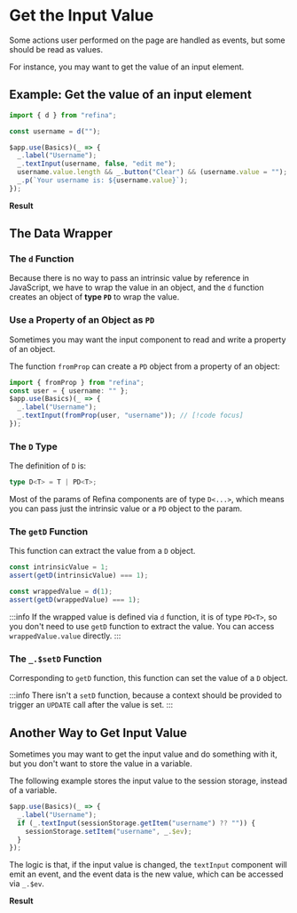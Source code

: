 <script setup>
import BasicInputVue from "snippets/basic-input.vue";
import InputEventVue from "snippets/input-event.vue";
</script>

# Get the Input Value

Some actions user performed on the page are handled as events, but some should be read as values.

For instance, you may want to get the value of an input element.

## Example: Get the value of an input element

```ts
import { d } from "refina";

const username = d("");

$app.use(Basics)(_ => {
  _.label("Username");
  _.textInput(username, false, "edit me");
  username.value.length && _.button("Clear") && (username.value = "");
  _.p(`Your username is: ${username.value}`);
});
```

**Result**

<BasicInputVue />

## The Data Wrapper

### The `d` Function

Because there is no way to pass an intrinsic value by reference in JavaScript, we have to wrap the value in an object, and the `d` function creates an object of **type `PD`** to wrap the value.

### Use a Property of an Object as `PD`

Sometimes you may want the input component to read and write a property of an object.

The function `fromProp` can create a `PD` object from a property of an object:

```ts
import { fromProp } from "refina";
const user = { username: "" };
$app.use(Basics)(_ => {
  _.label("Username");
  _.textInput(fromProp(user, "username")); // [!code focus]
});
```

### The `D` Type

The definition of `D` is:

```ts
type D<T> = T | PD<T>;
```

Most of the params of Refina components are of type `D<...>`, which means you can pass just the intrinsic value or a `PD` object to the param.

### The `getD` Function

This function can extract the value from a `D` object.

```ts
const intrinsicValue = 1;
assert(getD(intrinsicValue) === 1);

const wrappedValue = d(1);
assert(getD(wrappedValue) === 1);
```

:::info
If the wrapped value is defined via `d` function, it is of type `PD<T>`, so you don't need to use `getD` function to extract the value. You can access `wrappedValue.value` directly.
:::

### The `_.$setD` Function

Corresponding to `getD` function, this function can set the value of a `D` object.

:::info
There isn't a `setD` function, because a context should be provided to trigger an `UPDATE` call after the value is set.
:::

## Another Way to Get Input Value

Sometimes you may want to get the input value and do something with it, but you don't want to store the value in a variable.

The following example stores the input value to the session storage, instead of a variable.

```ts
$app.use(Basics)(_ => {
  _.label("Username");
  if (_.textInput(sessionStorage.getItem("username") ?? "")) {
    sessionStorage.setItem("username", _.$ev);
  }
});
```

The logic is that, if the input value is changed, the `textInput` component will emit an event, and the event data is the new value, which can be accessed via `_.$ev`.

**Result**

<InputEventVue />
